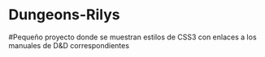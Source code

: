 # Dungeons-Rilys
#Pequeño proyecto donde se muestran estilos de CSS3 con enlaces a los manuales de D&D correspondientes
